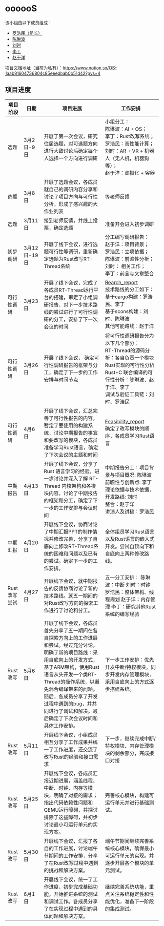 # oooooS

该小组由以下成员组成：

- [罗浩民（组长）](https://github.com/LuoHaomin)
- [陈琳波](https://github.com/AsukirinaAI)
- [刘时](https://github.com/LISTOI)
- [李丁](https://github.com/AsuWhisper)
- [赵于洋](https://github.com/LaoKuiZe)

项目文档地址（当前为私有）：<https://www.notion.so/OS-1aab81604736804c85eeedbab0b51d42?pvs=4>

## 项目进度

项目阶段| 日期| 项目进展| 工作安排
---|---|---|---
选题| 3月2日-9日| 开展了第一次会议，研究往届选题，对可选题方向进行大致讨论后确定每个人选择一个方向进行调研| 小组分工：<br>陈琳波：AI + OS；<br>李丁：Rust改写系统；<br>罗浩民：高性能计算；<br>刘时：AR + VR + 机器人（无人机，机器狗等）；<br>赵于洋：虚拟化 + 容器
选题| 3月8日| 开展了选题会议，各成员就自己的调研内容分享和讨论了项目方向与可行性分析，形成了感兴趣的大作业列表| 等老师反馈
选题| 3月11日| 接到老师反馈，并线上投票，确定选题| 准备开会进入初步调研
初步调研| 3月12日-19日| 开展了线下会议，进行选题可行性等调研，重新确定选题为Rust改写RT-Thread系统| 分工编写调研报告： <br>赵于洋：项目背景； <br>罗浩民：立项依据； <br>陈琳波：前瞻性分析； <br>刘时： 相关工作； <br>李丁：前言与文章整合
可行性调研| 3月23日 | 开展了线下会议，完成了各成员RT-Thread运行平台的搭建，审定了小组调研报告，对下一步技术路线的尝试进行了可行性调研的分工，安排了下一次会议的时间| [Rearch_report](https://github.com/OSH-2025/oooooS/blob/main/doc/research_report/markdown_version/research_report.md) <br> 技术路线的分工如下：<br> 基于cargo构建：罗浩民、李丁<br> 基于scons构建：刘时、陈琳波 <br> 其他可能路线：赵于洋 <br>
可行性调研| 3月26日 | 开展了线下会议， 确定可行性调研报告的框架与分工，确定了下一步的工作安排与时间节点 | 将可行性调研报告分为以下几个部分：<br> RT-Thread的源码分析：各自负责一个模块 <br> Rust实现的可行性分析 <br> Rust+C 联合编译的可行性分析：陈琳波、赵于洋、李丁 <br> 调试与验证工具链：刘时、罗浩民
可行性调研| 4月6日 | 开展了线下会议，汇总完善了可行性报告的内容，暂定了要使用的构建系统，讨论中期报告的事宜和要改写的模块，各成员准备学习Rust语言，确定了下次会议的主题和时间 |[Feasibility_report](https://github.com/OSH-2025/oooooS/blob/main/doc/feasibility_report/feasibility_report.md) <br> 确定了改写模块的顺序，各成员学习Rust语言
中期报告 | 4月13日 | 开展了线下会议，分享了 Rust 语言学习的经验，进一步讨论并深入了解 RT-Thread 内核架构和各模块内容，讨论了中期报告的框架和分工，确定了下一步的工作安排与会议时间 | 中期报告分工：项目背景与项目概况: 陈琳波<br>前瞻性与创新点:  李丁<br>理论依据与技术依据，开发路线: 刘时<br>整合：赵于洋<br>讲演人及讲稿：罗浩民
中期汇报 | 4月20日 | 开展线下会议，协商讨论了中期汇报PPT的制作情况并修改完善，分享了自底向上修改RT-Thread系统的困难和问题以及已有的尝试。确定下一步的工作安排。 | 全体组员学习Rust语言以及Rust语言的嵌入式开发。尝试自顶向下和自底向上两种修改路线。 
Rust 改写尝试 | 4月27日 | 开展线下会议，就中期报告的反馈协商讨论了新的技术路线。就五一期间的对Rust改写方向的探索工作进行了讨论和分工。 | 五一分工安排：<pr> 陈琳波：中断 <pr> 刘时：时钟 <pr> 罗浩民：整体架构、线程规划 <pr> 赵于洋：内存管理 <pr> 李丁：研究其他Rust系统的编写经验 
Rust 改写 | 5月6日 | 开展了线下会议，各成员首先分享了五一期间在各自探索方向上的工作进展和尝试。经过充分讨论，明确了新的项目路线：采用自底向上的开发方式，基于ARM架构，使用Rust语言从头开发一个类RT-Thread的操作系统，以避免混合编译带来的问题。随后，各成员分享了开发过程中遇到的bug，并共同进行了调试和解决。最后确定了下次会议时间和具体工作安排。 | 下一步工作安排：优先开发中断/特权模块，同步开发内存管理模块，采用自底向上的方式逐步搭建系统。
Rust 改写 | 5月11日 | 开展线下会议，小组成员相互分享了工作成果并统一了工作进度，还交流了改写Rust的经验和接口需求 | 下一步，继续完成中断/特权模块、内存管理模块的剩余部分，完成接口对接
Rust 改写 | 5月25日 | 开展线下会议，各成员汇报近期进展，涵盖线程、中断、时钟、内存等模块，明确了对接的需求；指出代码依赖性问题和QEMU运行障碍，并探讨排除了这些障碍，并初步讨论最小可运行单元的实现方案。 | 完善核心模块，构建可运行单元并进行基础测试。
Rust 改写 | 5月30日 | 开展线下会议，汇报了各自的工作进展，讨论端午节期间的工作安排，分享了在Rust改写过程中遇到的挑战和解决方案。 | 端午节期间继续完善系统核心模块，确保最小可运行单元的实现。并逐步开展各个模块的单元测试。
Rust 改写 | 6月1日 | 开展线下会议，统一了工作进度，初步完成基础功能，开始推进系统的测试和调试工作。各成员分享了在实现过程中遇到的具体问题和解决方案。 | 继续完善系统功能，重点关注系统稳定性和性能优化，准备下一阶段的集成测试。